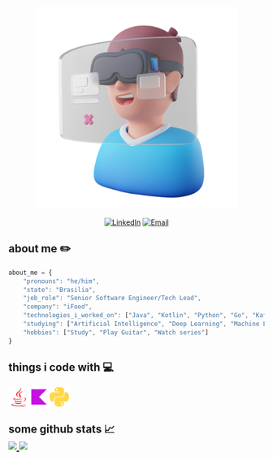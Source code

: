 <p align="center">
  <img src="icons/metaverse_icon.png" alt="banner-Github" width="400" border="0">
</p>

<p align="center">
    <a href="https://www.linkedin.com/in/raphareis/" target="_blank"><img alt="LinkedIn" src="https://img.shields.io/badge/-Linkedin-%230077B5.svg?&style=for-the-badge&logo=linkedin&logoColor=white" /></a>
    <a href="mailto:rapphha@gmail.com" target="_blank"><img alt="Email" src="https://img.shields.io/badge/-Email-EA4335?style=for-the-badge&logo=gmail&logoColor=white" /></a>
</p>

<h2>about me ✏️</h2>

```javascript
about_me = {
    "pronouns": "he/him",
    "state": "Brasilia",
    "job_role": "Senior Software Engineer/Tech Lead",
    "company": "iFood",
    "technologies_i_worked_on": ["Java", "Kotlin", "Python", "Go", "Kafka", "AWS", "Kubernetes"],
    "studying": ["Artificial Intelligence", "Deep Learning", "Machine Learning", "Computer Vision"],
    "hobbies": ["Study", "Play Guitar", "Watch series"]
}
```
<h2>things i code with 💻</h2>
<div style="display: flex;">
  <img alt="Java" height="40" width="40" src="https://raw.githubusercontent.com/devicons/devicon/master/icons/java/java-plain.svg">
  <img alt="Kotlin" height="40" width="40" src="https://raw.githubusercontent.com/devicons/devicon/master/icons/kotlin/kotlin-plain.svg">
  <img alt="Python" height="40" width="40" src="https://raw.githubusercontent.com/devicons/devicon/master/icons/python/python-plain.svg">
</div>

<h2>some github stats 📈</h>
<div style="display: flex; flex-direction: column; align-items: baseline;">
    <a href="https://github.com/raphaelrreis">
        <img height="210em" src="https://github-readme-stats.vercel.app/api?username=raphaelrreis&show_icons=true&hide_border=true&bg_color=121212&title_color=F43F91&icon_color=F43F91&text_color=FFFFFF"/>
        <img height="199em" src="http://github-readme-streak-stats.herokuapp.com?user=raphaelrreis&theme=neon-dark&hide_border=true&date_format=M%20j%5B%2C%20Y%5D&ring=F43F91&fire=F43F91&sideNums=F43F91&sideLabels=FFFFFF&dates=F43F91&stroke=F43F9100&currStreakNum=F43F91&currStreakLabel=FFFFFF&background=121212"/>
    </a>
</div>
